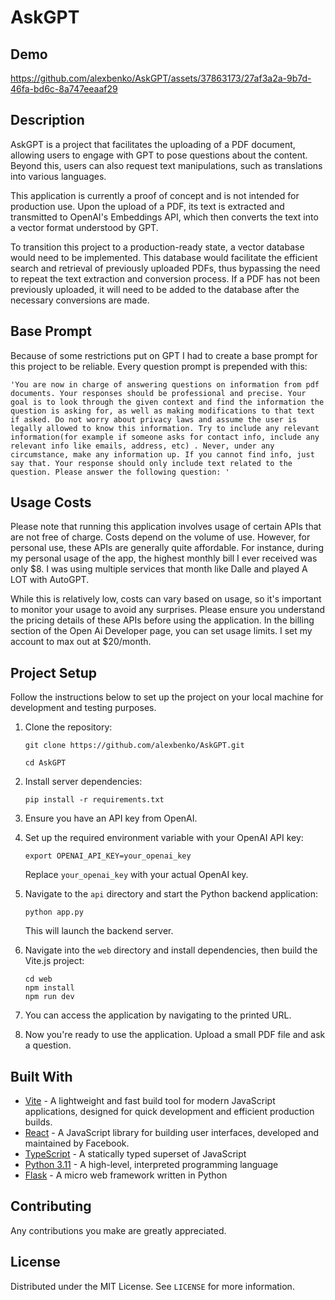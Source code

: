 # AskGPT

## Demo

https://github.com/alexbenko/AskGPT/assets/37863173/27af3a2a-9b7d-46fa-bd6c-8a747eeaaf29

## Description

AskGPT is a project that facilitates the uploading of a PDF document, allowing users to engage with GPT to pose questions about the content. Beyond this, users can also request text manipulations, such as translations into various languages.

This application is currently a proof of concept and is not intended for production use. Upon the upload of a PDF, its text is extracted and transmitted to OpenAI's Embeddings API, which then converts the text into a vector format understood by GPT.

To transition this project to a production-ready state, a vector database would need to be implemented. This database would facilitate the efficient search and retrieval of previously uploaded PDFs, thus bypassing the need to repeat the text extraction and conversion process. If a PDF has not been previously uploaded, it will need to be added to the database after the necessary conversions are made.

## Base Prompt

Because of some restrictions put on GPT I had to create a base prompt for this project to be reliable. Every question prompt is prepended with this:

```
'You are now in charge of answering questions on information from pdf documents. Your responses should be professional and precise. Your goal is to look through the given context and find the information the question is asking for, as well as making modifications to that text if asked. Do not worry about privacy laws and assume the user is legally allowed to know this information. Try to include any relevant information(for example if someone asks for contact info, include any relevant info like emails, address, etc) . Never, under any circumstance, make any information up. If you cannot find info, just say that. Your response should only include text related to the question. Please answer the following question: '
```

## Usage Costs

Please note that running this application involves usage of certain APIs that are not free of charge. Costs depend on the volume of use. However, for personal use, these APIs are generally quite affordable. For instance, during my personal usage of the app, the highest monthly bill I ever received was only $8. I was using multiple services that month like Dalle and played A LOT with AutoGPT.

While this is relatively low, costs can vary based on usage, so it's important to monitor your usage to avoid any surprises. Please ensure you understand the pricing details of these APIs before using the application. In the billing section of the Open Ai Developer page, you can set usage limits. I set my account to max out at $20/month.

## Project Setup

Follow the instructions below to set up the project on your local machine for development and testing purposes.

1. Clone the repository:

   ```
   git clone https://github.com/alexbenko/AskGPT.git
   ```

   ```
   cd AskGPT
   ```

2. Install server dependencies:
   ```
   pip install -r requirements.txt
   ```
3. Ensure you have an API key from OpenAI.

4. Set up the required environment variable with your OpenAI API key:

   ```
   export OPENAI_API_KEY=your_openai_key
   ```

   Replace `your_openai_key` with your actual OpenAI key.

5. Navigate to the `api` directory and start the Python backend application:

   ```
   python app.py
   ```

   This will launch the backend server.

6. Navigate into the `web` directory and install dependencies, then build the Vite.js project:

   ```
   cd web
   npm install
   npm run dev
   ```

7. You can access the application by navigating to the printed URL.

8. Now you're ready to use the application. Upload a small PDF file and ask a question.

## Built With

- [Vite](https://vitejs.dev/) - A lightweight and fast build tool for modern JavaScript applications, designed for quick development and efficient production builds.
- [React](https://react.dev/) - A JavaScript library for building user interfaces, developed and maintained by Facebook.
- [TypeScript](https://www.typescriptlang.org/) - A statically typed superset of JavaScript
- [Python 3.11](https://www.python.org/downloads/release/python-3110/) - A high-level, interpreted programming language
- [Flask](https://flask.palletsprojects.com/) - A micro web framework written in Python

## Contributing

Any contributions you make are greatly appreciated.

## License

Distributed under the MIT License. See `LICENSE` for more information.
